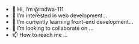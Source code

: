 - 👋 Hi, I’m @radwa-111
- 👀 I’m interested in web development...
- 🌱 I’m currently learning front-end development...
- 💞️ I’m looking to collaborate on ...
- 📫 How to reach me ...

<!---
radwa-111/radwa-111 is a ✨ special ✨ repository because its `README.md` (this file) appears on your GitHub profile.
You can click the Preview link to take a look at your changes.
--->
